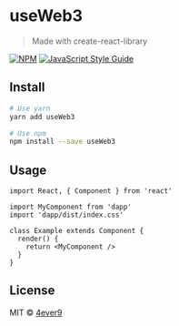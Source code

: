 # useWeb3

> Made with create-react-library

[![NPM](https://img.shields.io/npm/v/useWeb3.svg)](https://www.npmjs.com/package/useWeb3) [![JavaScript Style Guide](https://img.shields.io/badge/code_style-standard-brightgreen.svg)](https://standardjs.com)

## Install

```bash
# Use yarn
yarn add useWeb3

# Use npm
npm install --save useWeb3
```

## Usage

```tsx
import React, { Component } from 'react'

import MyComponent from 'dapp'
import 'dapp/dist/index.css'

class Example extends Component {
  render() {
    return <MyComponent />
  }
}
```

## License

MIT © [4ever9](https://github.com/4ever9)
